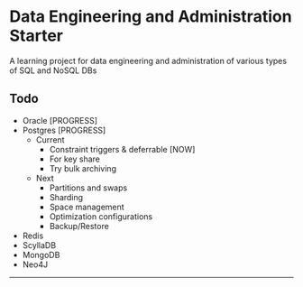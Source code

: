 # Data Engineering and Administration Starter

A learning project for data engineering and administration of various types of SQL and NoSQL DBs

## Todo

- Oracle [PROGRESS]
- Postgres [PROGRESS]
  - Current
    - Constraint triggers & deferrable [NOW]
    - For key share
    - Try bulk archiving
  - Next
    - Partitions and swaps
    - Sharding
    - Space management
    - Optimization configurations
    - Backup/Restore
- Redis
- ScyllaDB
- MongoDB
- Neo4J

---
